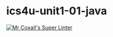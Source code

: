 # ics4u-unit1-01-java

[![Mr Coxall's Super Linter](https://github.com/Huzaifa-Khalid-2/ics4u-assignment1-java/workflows/Mr%20Coxall's%20Super%20Linter/badge.svg)](https://github.com/Huzaifa-Khalid-2/ics4u-assignment1-java/actions/)
